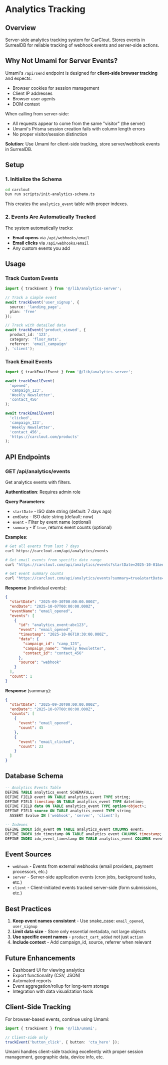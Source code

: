 # Analytics Tracking

## Overview

Server-side analytics tracking system for CarClout. Stores events in SurrealDB for reliable tracking of webhook events and server-side actions.

## Why Not Umami for Server Events?

Umami's `/api/send` endpoint is designed for **client-side browser tracking** and expects:
- Browser cookies for session management
- Client IP addresses
- Browser user agents
- DOM context

When calling from server-side:
- All requests appear to come from the same "visitor" (the server)
- Umami's Prisma session creation fails with column length errors
- No proper visitor/session distinction

**Solution**: Use Umami for client-side tracking, store server/webhook events in SurrealDB.

## Setup

### 1. Initialize the Schema

```bash
cd carclout
bun run scripts/init-analytics-schema.ts
```

This creates the `analytics_event` table with proper indexes.

### 2. Events Are Automatically Tracked

The system automatically tracks:
- **Email opens** via `/api/webhooks/email` 
- **Email clicks** via `/api/webhooks/email`
- Any custom events you add

## Usage

### Track Custom Events

```typescript
import { trackEvent } from '@/lib/analytics-server';

// Track a simple event
await trackEvent('user_signup', {
  source: 'landing_page',
  plan: 'free'
});

// Track with detailed data
await trackEvent('product_viewed', {
  product_id: '123',
  category: 'floor_mats',
  referrer: 'email_campaign'
}, 'client');
```

### Track Email Events

```typescript
import { trackEmailEvent } from '@/lib/analytics-server';

await trackEmailEvent(
  'opened',
  'campaign_123',
  'Weekly Newsletter',
  'contact_456'
);

await trackEmailEvent(
  'clicked',
  'campaign_123',
  'Weekly Newsletter',
  'contact_456',
  'https://carclout.com/products'
);
```

## API Endpoints

### GET /api/analytics/events

Get analytics events with filters.

**Authentication**: Requires admin role

**Query Parameters**:
- `startDate` - ISO date string (default: 7 days ago)
- `endDate` - ISO date string (default: now)
- `event` - Filter by event name (optional)
- `summary` - If `true`, returns event counts (optional)

**Examples**:

```bash
# Get all events from last 7 days
curl https://carclout.com/api/analytics/events

# Get email events from specific date range
curl "https://carclout.com/api/analytics/events?startDate=2025-10-01&endDate=2025-10-07&event=email_opened"

# Get event summary counts
curl "https://carclout.com/api/analytics/events?summary=true&startDate=2025-10-01"
```

**Response** (individual events):
```json
{
  "startDate": "2025-09-30T00:00:00.000Z",
  "endDate": "2025-10-07T00:00:00.000Z",
  "eventName": "email_opened",
  "events": [
    {
      "id": "analytics_event:abc123",
      "event": "email_opened",
      "timestamp": "2025-10-06T10:30:00.000Z",
      "data": {
        "campaign_id": "camp_123",
        "campaign_name": "Weekly Newsletter",
        "contact_id": "contact_456"
      },
      "source": "webhook"
    }
  ],
  "count": 1
}
```

**Response** (summary):
```json
{
  "startDate": "2025-09-30T00:00:00.000Z",
  "endDate": "2025-10-07T00:00:00.000Z",
  "counts": [
    {
      "event": "email_opened",
      "count": 45
    },
    {
      "event": "email_clicked",
      "count": 23
    }
  ]
}
```

## Database Schema

```sql
-- Analytics Events Table
DEFINE TABLE analytics_event SCHEMAFULL;
DEFINE FIELD event ON TABLE analytics_event TYPE string;
DEFINE FIELD timestamp ON TABLE analytics_event TYPE datetime;
DEFINE FIELD data ON TABLE analytics_event TYPE option<object>;
DEFINE FIELD source ON TABLE analytics_event TYPE string 
  ASSERT $value IN ['webhook', 'server', 'client'];

-- Indexes
DEFINE INDEX idx_event ON TABLE analytics_event COLUMNS event;
DEFINE INDEX idx_timestamp ON TABLE analytics_event COLUMNS timestamp;
DEFINE INDEX idx_event_timestamp ON TABLE analytics_event COLUMNS event, timestamp;
```

## Event Sources

- `webhook` - Events from external webhooks (email providers, payment processors, etc.)
- `server` - Server-side application events (cron jobs, background tasks, etc.)
- `client` - Client-initiated events tracked server-side (form submissions, etc.)

## Best Practices

1. **Keep event names consistent** - Use snake_case: `email_opened`, `user_signup`
2. **Limit data size** - Store only essential metadata, not large objects
3. **Use specific event names** - `product_cart_added` not just `action`
4. **Include context** - Add campaign_id, source, referrer when relevant

## Future Enhancements

- Dashboard UI for viewing analytics
- Export functionality (CSV, JSON)
- Automated reports
- Event aggregation/rollup for long-term storage
- Integration with data visualization tools

## Client-Side Tracking

For browser-based events, continue using Umami:

```typescript
import { trackEvent } from '@/lib/umami';

// Client-side only
trackEvent('button_click', { button: 'cta_hero' });
```

Umami handles client-side tracking excellently with proper session management, geographic data, device info, etc.

